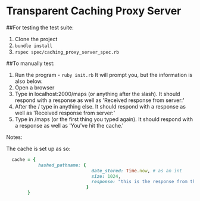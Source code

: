 # Transparent Caching Proxy Server

##For testing the test suite:

1. Clone the project
2. ```bundle install```
3. ```rspec spec/caching_proxy_server_spec.rb```

##To manually test:

1. Run the program - ```ruby init.rb``` It will prompt you, but the information is also below.
2. Open a browser
3. Type in localhost:2000/maps (or anything after the slash). It should respond with a response as well as 'Received response from server:'
4. After the / type in anything else. It should respond with a response as well as 'Received response from server:'
5. Type in /maps (or the first thing you typed again). It should respond with a response as well as 'You've hit the cache.'

Notes:

The cache is set up as so:

```ruby
  cache = {
            hashed_pathname: {
                                date_stored: Time.now, # as an int
                                size: 1024,
                                response: "this is the response from the destination source"
                              }
        }
```
